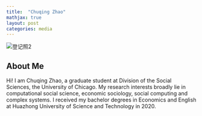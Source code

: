 ```yaml
---
title:  "Chuqing Zhao"
mathjax: true
layout: post
categories: media
---
```

![登记照2](https://user-images.githubusercontent.com/52275397/136735432-03975099-65d2-48e6-8c61-e16422be4168.JPG=100x20)

## About Me

Hi! I am Chuqing Zhao, a graduate student at Division of the Social Sciences, the University of Chicago. My research interests broadly lie in computational social science, economic sociology, social computing and complex systems. I received my bachelor degrees in Economics and English at Huazhong University of Science and Technology in 2020.

